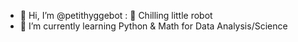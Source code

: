 - 👋 Hi, I’m @petithyggebot : 👀 Chilling little robot
- 🌱 I’m currently learning Python & Math for Data Analysis/Science

